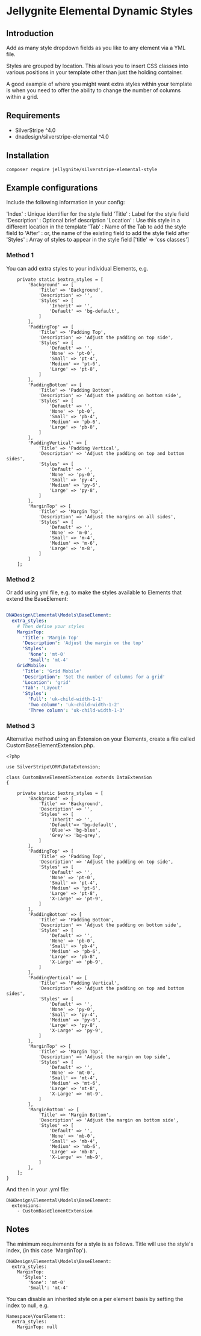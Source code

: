 # Jellygnite Elemental Dynamic Styles

## Introduction

Add as many style dropdown fields as you like to any element via a YML file. 

Styles are grouped by location. This allows you to insert CSS classes into various positions in your template other than just the holding container. 

A good example of where you might want extra styles within your template is when you need to offer the ability to change the number of columns within a grid.


## Requirements

* SilverStripe ^4.0
* dnadesign/silverstripe-elemental ^4.0

## Installation

```
composer require jellygnite/silverstripe-elemental-style
```


## Example configurations

Include the following information in your config:

'Index'       : Unique identifier for the style field
'Title'       : Label for the style field
'Description' : Optional brief description
'Location'    : Use this style in a different location in the template
'Tab'         : Name of the Tab to add the style field to
'After'       : or, the name of the existing field to add the style field after
'Styles'      : Array of styles to appear in the style field ['title' => 'css classes']


### Method 1

You can add extra styles to your individual Elements, e.g.

```
    private static $extra_styles = [
		'Background' => [
			'Title' => 'Background',
			'Description' => '',
			'Styles' => [
				'Inherit' => '',
				'Default' => 'bg-default',
			]
		],
		'PaddingTop' => [
			'Title' => 'Padding Top',
			'Description' => 'Adjust the padding on top side',
			'Styles' => [
				'Default' => '',
				'None' => 'pt-0',
				'Small' => 'pt-4',
				'Medium' => 'pt-6',
				'Large' => 'pt-8',
			]
		],
		'PaddingBottom' => [
			'Title' => 'Padding Bottom',
			'Description' => 'Adjust the padding on bottom side',
			'Styles' => [
				'Default' => '',
				'None' => 'pb-0',
				'Small' => 'pb-4',
				'Medium' => 'pb-6',
				'Large' => 'pb-8',
			]
		],
		'PaddingVertical' => [
			'Title' => 'Padding Vertical',
			'Description' => 'Adjust the padding on top and bottom sides',
			'Styles' => [
				'Default' => '',
				'None' => 'py-0',
				'Small' => 'py-4',
				'Medium' => 'py-6',
				'Large' => 'py-8',
			]
		],
		'MarginTop' => [
			'Title' => 'Margin Top',
			'Description' => 'Adjust the margins on all sides',
			'Styles' => [
				'Default' => '',
				'None' => 'm-0',
				'Small' => 'm-4',
				'Medium' => 'm-6',
				'Large' => 'm-8',
			]
		]
	];
```


### Method 2

Or add using yml file, e.g. to make the styles available to Elements that extend the BaseElement:

```yaml

DNADesign\Elemental\Models\BaseElement:
  extra_styles:
    # Then define your styles
    MarginTop:
      'Title': 'Margin Top'
      'Description': 'Adjust the margin on the top'
      'Styles':
        'None': 'mt-0'
        'Small': 'mt-4'
    GridMobile:
      'Title': 'Grid Mobile'
      'Description': 'Set the number of columns for a grid'
      'Location': 'grid'
      'Tab': 'Layout'
      'Styles':
        'Full': 'uk-child-width-1-1'
        'Two column': 'uk-child-width-1-2'
        'Three column': 'uk-child-width-1-3'

```


### Method 3

Alternative method using an Extension on your Elements, create a file called CustomBaseElementExtension.php.

```
<?php

use SilverStripe\ORM\DataExtension;

class CustomBaseElementExtension extends DataExtension 
{

	private static $extra_styles = [
		'Background' => [
			'Title' => 'Background',
			'Description' => '',
			'Styles' => [
				'Inherit' => '',
				'Default'=> 'bg-default',
				'Blue'=> 'bg-blue',
				'Grey'=> 'bg-grey',
			]
		],
		'PaddingTop' => [
			'Title' => 'Padding Top',
			'Description' => 'Adjust the padding on top side',
			'Styles' => [
				'Default' => '',
				'None' => 'pt-0',
				'Small' => 'pt-4',
				'Medium' => 'pt-6',
				'Large' => 'pt-8',
				'X-Large' => 'pt-9',
			]
		],
		'PaddingBottom' => [
			'Title' => 'Padding Bottom',
			'Description' => 'Adjust the padding on bottom side',
			'Styles' => [
				'Default' => '',
				'None' => 'pb-0',
				'Small' => 'pb-4',
				'Medium' => 'pb-6',
				'Large' => 'pb-8',
				'X-Large' => 'pb-9',
			]
		],
		'PaddingVertical' => [
			'Title' => 'Padding Vertical',
			'Description' => 'Adjust the padding on top and bottom sides',
			'Styles' => [
				'Default' => '',
				'None' => 'py-0',
				'Small' => 'py-4',
				'Medium' => 'py-6',
				'Large' => 'py-8',
				'X-Large' => 'py-9',
			]
		],
		'MarginTop' => [
			'Title' => 'Margin Top',
			'Description' => 'Adjust the margin on top side',
			'Styles' => [
				'Default' => '',
				'None' => 'mt-0',
				'Small' => 'mt-4',
				'Medium' => 'mt-6',
				'Large' => 'mt-8',
				'X-Large' => 'mt-9',
			]
		],
		'MarginBottom' => [
			'Title' => 'Margin Bottom',
			'Description' => 'Adjust the margin on bottom side',
			'Styles' => [
				'Default' => '',
				'None' => 'mb-0',
				'Small' => 'mb-4',
				'Medium' => 'mb-6',
				'Large' => 'mb-8',
				'X-Large' => 'mb-9',
			]
		],
	];
}
```

And then in your .yml file:

```
DNADesign\Elemental\Models\BaseElement:
  extensions:
    - CustomBaseElementExtension
```

## Notes

The minimum requirements for a style is as follows. Title will use the style's index, (in this case 'MarginTop').

```
DNADesign\Elemental\Models\BaseElement:
  extra_styles:
    MarginTop:
      'Styles':
        'None': 'mt-0'
        'Small': 'mt-4'
```

You can disable an inherited style on a per element basis by setting the index to null, e.g.

```
Namespace\YourElement:
  extra_styles:
    MarginTop: null
```
